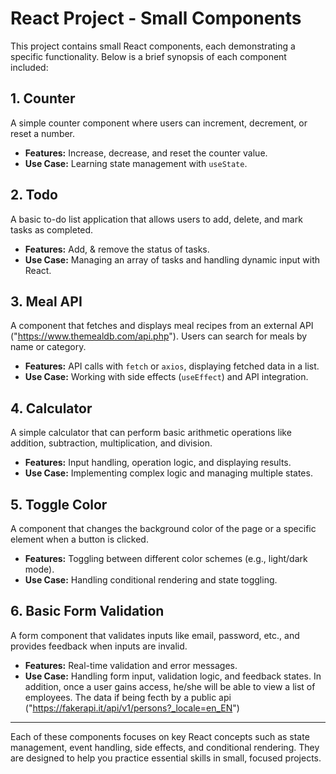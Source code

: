 # React Project - Small Components

This project contains small React components, each demonstrating a specific functionality. Below is a brief synopsis of each component included:

## 1. Counter
A simple counter component where users can increment, decrement, or reset a number.
- **Features:** Increase, decrease, and reset the counter value.
- **Use Case:** Learning state management with `useState`.

## 2. Todo
A basic to-do list application that allows users to add, delete, and mark tasks as completed.
- **Features:** Add, & remove the status of tasks.
- **Use Case:** Managing an array of tasks and handling dynamic input with React.

## 3. Meal API
A component that fetches and displays meal recipes from an external API ("https://www.themealdb.com/api.php"). Users can search for meals by name or category.
- **Features:** API calls with `fetch` or `axios`, displaying fetched data in a list.
- **Use Case:** Working with side effects (`useEffect`) and API integration.

## 4. Calculator
A simple calculator that can perform basic arithmetic operations like addition, subtraction, multiplication, and division.
- **Features:** Input handling, operation logic, and displaying results.
- **Use Case:** Implementing complex logic and managing multiple states.

## 5. Toggle Color
A component that changes the background color of the page or a specific element when a button is clicked.
- **Features:** Toggling between different color schemes (e.g., light/dark mode).
- **Use Case:** Handling conditional rendering and state toggling.


## 6. Basic Form Validation
A form component that validates inputs like email, password, etc., and provides feedback when inputs are invalid.
- **Features:** Real-time validation and error messages.
- **Use Case:** Handling form input, validation logic, and feedback states.
In addition, once a user gains access, he/she will be able to view a list of employees. The data if being fecth by a public api ("https://fakerapi.it/api/v1/persons?_locale=en_EN")


---

Each of these components focuses on key React concepts such as state management, event handling, side effects, and conditional rendering. They are designed to help you practice essential skills in small, focused projects.
